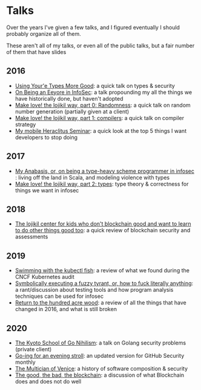 # Talks

Over the years I've given a few talks, and I figured eventually I should probably organize all of them.

These aren't all of my talks, or even all of the public talks, but a fair number of them that have slides

## 2016

- [Using Your'e Types More Good](https://github.com/lojikil/typestalk): a quick talk on types & security
- [On Being an Eeyore in InfoSec](https://github.com/lojikil/eeyore): a talk propounding my all the things we have historically done, but haven't adopted
- [Make love! the lojikil way, part 0: Randomness](https://github.com/lojikil/make-love-part0): a quick talk on random number generation (partially given at a client)
- [Make love! the lojikil way, part 1: compilers](https://github.com/lojikil/make-love-part-1-compilers-microtalk): a quick talk on compiler strategy
- [My mobile Heraclitus Seminar](https://github.com/lojikil/heraclitus): a quick look at the top 5 things I want developers to stop doing

## 2017

- [My Anabasis, or, on being a type-heavy scheme programmer in infosec ](https://github.com/lojikil/curryon-anabasis): living off the land in Scala, and modeling violence with types
- [Make love! the lojikil way, part 2: types](https://github.com/lojikil/make-love-part2): type theory & correctness for things we want in infosec

## 2018

- [The lojikil center for kids who don't blockchain good and want to learn to do other things good too](https://github.com/lojikil/kidswhodontblockchaingood): a quick review of blockchain security and assessments

## 2019

- [Swimming with the kubectl fish](https://github.com/lojikil/kubectlfish): a review of what we found during the CNCF Kubernetes audit
- [Symbolically executing a fuzzy tyrant, or, how to fuck literally anything](https://github.com/lojikil/fuzzy-tyrant): a rant/discussion about testing tools and how program analysis techniques can be used for infosec
- [Return to the hundred acre wood](https://github.com/lojikil/return-100-acre-woods): a review of all the things that have changed in 2016, and what is still broken

## 2020

- [The Kyoto School of Go Nihilism](https://github.com/lojikil/kyoto-go-nihilism): a talk on Golang security problems (private client)
- [Go-ing for an evening stroll](https://github.com/lojikil/kyoto-go-nihilism/tree/master/go-ing-for-a-stroll): an updated version for GitHub Security monthly
- [The Multician of Venice](https://github.com/lojikil/multician-of-venice): a history of software composition & security
- [The good, the bad, the blockchain](https://github.com/lojikil/thegood-thebad-theblockchain): a discussion of what Blockchain does and does not do well
